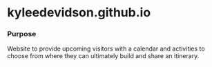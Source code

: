 # kyleedevidson.github.io

### Purpose
  Website to provide upcoming visitors with a calendar and activities to choose from where they can ultimately build and share an itinerary. 
